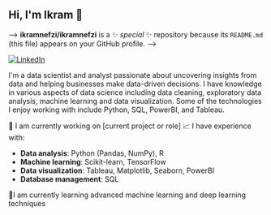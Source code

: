 ## Hi, I'm Ikram 👋

--> **ikramnefzi/ikramnefzi** is a ✨ _special_ ✨ repository because its `README.md` (this file) appears on your GitHub profile. -->

[![LinkedIn](https://img.shields.io/badge/LinkedIn-Connect-blue?logo=linkedin&style=flat-square)](https://www.linkedin.com/in/ikram-nefzi-7019741b1/)


I'm a data scientist and analyst passionate about uncovering insights from data and helping businesses make data-driven decisions. I have knowledge in various aspects of data science including data cleaning, exploratory data analysis, machine learning and data visualization. Some of the technologies I enjoy working with include Python, SQL, PowerBI, and Tableau.

🔭 I am currently working on [current project or role]
📈 I have experience with:
- **Data analysis**: Python (Pandas, NumPy), R
- **Machine learning**: Scikit-learn, TensorFlow
- **Data visualization**: Tableau, Matplotlib, Seaborn, PowerBI
- **Database management**: SQL

🌱I am currently learning advanced machine learning and deep learning techniques

